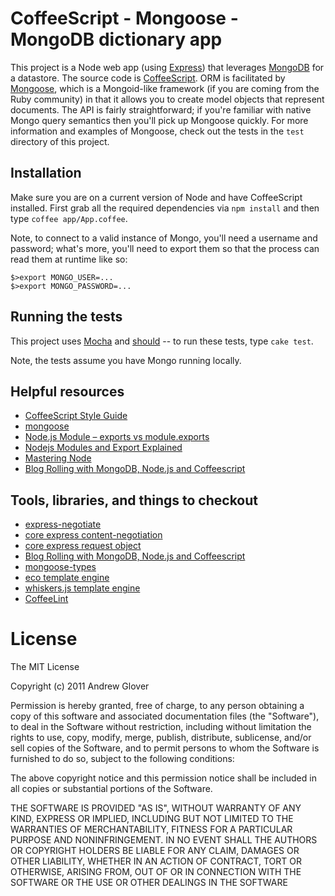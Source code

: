 # CoffeeScript - Mongoose - MongoDB dictionary app

This project is a Node web app (using [Express](http://expressjs.com/)) that leverages [MongoDB](http://www.mongodb.org/) for a datastore. 
The source code is [CoffeeScript](http://coffeescript.org/). ORM is facilitated by [Mongoose](http://mongoosejs.com/), which is a Mongoid-like 
framework (if you are coming from the Ruby community) in that it allows you to create model objects that represent documents. The API is fairly
straightforward; if you're familiar with native Mongo query semantics then you'll pick up Mongoose quickly. For more information and examples of 
Mongoose, check out the tests in the `test` directory of this project. 

## Installation

Make sure you are on a current version of Node and have CoffeeScript installed. First grab all the required dependencies via `npm install` and then 
type `coffee app/App.coffee`. 

Note, to connect to a valid instance of Mongo, you'll need a username and password; what's more, you'll need to export them so that the process can read them at runtime like so:

```
$>export MONGO_USER=...
$>export MONGO_PASSWORD=...
```

## Running the tests

This project uses [Mocha](http://mochajs.org/) and [should](https://github.com/visionmedia/should.js) -- to run these tests, type `cake test`.

Note, the tests assume you have Mongo running locally.

## Helpful resources

* [CoffeeScript Style Guide](https://github.com/polarmobile/coffeescript-style-guide)
* [mongoose](http://mongoosejs.com/)
* [Node.js Module – exports vs module.exports](http://www.hacksparrow.com/node-js-exports-vs-module-exports.html)
* [Nodejs Modules and Export Explained](http://itsallabtamil.blogspot.com/2012/01/nodejs-modules-and-export-explained.html)
* [Mastering Node](http://visionmedia.github.com/masteringnode/book.html)
* [Blog Rolling with MongoDB, Node.js and Coffeescript](http://blog.james-carr.org/2012/01/16/blog-rolling-with-mongodb-node-js-and-coffeescript/)

## Tools, libraries, and things to checkout

* [express-negotiate](https://github.com/chrisleishman/express-negotiate)
* [core express content-negotiation](https://github.com/visionmedia/express/blob/master/examples/content-negotiation/index.js)
* [core express request object](https://github.com/visionmedia/express/blob/master/lib/request.js)
* [Blog Rolling with MongoDB, Node.js and Coffeescript](http://blog.james-carr.org/2012/01/16/blog-rolling-with-mongodb-node-js-and-coffeescript/)
* [mongoose-types](https://github.com/bnoguchi/mongoose-types)
* [eco template engine](https://github.com/sstephenson/eco)
* [whiskers.js template engine](https://github.com/gsf/whiskers.js)
* [CoffeeLint](http://www.coffeelint.org/)


# License

The MIT License

Copyright (c) 2011 Andrew Glover

Permission is hereby granted, free of charge, to any person obtaining a copy of this software and associated documentation files (the "Software"), to 
deal in the Software without restriction, including without limitation the rights to use, copy, modify, merge, publish, distribute, sublicense, and/or 
sell copies of the Software, and to permit persons to whom the Software is furnished to do so, subject to the following conditions:

The above copyright notice and this permission notice shall be included in all copies or substantial portions of the Software.

THE SOFTWARE IS PROVIDED "AS IS", WITHOUT WARRANTY OF ANY KIND, EXPRESS OR IMPLIED, INCLUDING BUT NOT LIMITED TO THE WARRANTIES OF MERCHANTABILITY, 
FITNESS FOR A PARTICULAR PURPOSE AND NONINFRINGEMENT. IN NO EVENT SHALL THE AUTHORS OR COPYRIGHT HOLDERS BE LIABLE FOR ANY CLAIM, DAMAGES OR OTHER 
LIABILITY, WHETHER IN AN ACTION OF CONTRACT, TORT OR OTHERWISE, ARISING FROM, OUT OF OR IN CONNECTION WITH THE SOFTWARE OR THE USE OR 
OTHER DEALINGS IN THE SOFTWARE
